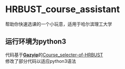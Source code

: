 # HRBUST_course_assistant  
帮助你快速选课的一个小玩意，适用于哈尔滨理工大学  

## 运行环境为python3 ##  
代码基于[**Gazyip**](https://github.com/Gazyip)的[Course_selecter-of-HRBUST](https://github.com/Gazyip/Course_selecter-of-HRBUST)  
修改了部分代码以适应python3语法
